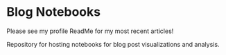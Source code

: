 # Blog Notebooks

Please see my profile ReadMe for my most recent articles! 

Repository for hosting notebooks for blog post visualizations and analysis.
